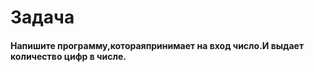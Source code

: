 # Задача 

#### Напишите программу,котораяпринимает на вход число.И выдает количество цифр в числе.
